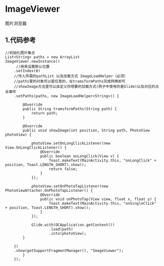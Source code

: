 # ImageViewer
图片浏览器
## 1.代码参考
    //初始化图片集合
    List<String> paths = new ArrayList
    ImageViewer.newInstance()
         //用来设置默认位置
        .setIndex(0)
        //传入所需的pathList 以及加载方式 ImageLoadHelper（必须）
        //paths里的对象可以是任意的，在tramsformPaths完成转换即可
        //showImage方法里可以自定义你想要的加载方式(例子中使用的是Glide)以及对应的点击事件
        .setPaths(paths, new ImageLoadHelper<String>() {
    
            @Override
            public String tramsformPaths(String path) {
                return path;
            }
    
            @Override
            public void showImage(int position, String path, PhotoView photoView) {
    
                photoView.setOnLongClickListener(new View.OnLongClickListener() {
                    @Override
                    public boolean onLongClick(View v) {
                        Toast.makeText(MainActivity.this, "onLongClick" + position, Toast.LENGTH_SHORT).show();
                        return false;
                    }
                });
    
                photoView.setOnPhotoTapListener(new PhotoViewAttacher.OnPhotoTapListener() {
                    @Override
                    public void onPhotoTap(View view, float x, float y) {
                        Toast.makeText(MainActivity.this, "onSingleClick" + position, Toast.LENGTH_SHORT).show();
                    }
                });
    
                Glide.with(OCApplication.getContext())
                        .load(path)
                        .into(photoView);
            }
    
        })
        .show(getSupportFragmentManager(), "ImageViewer");
            }
        });
